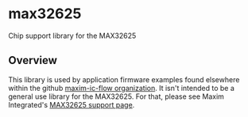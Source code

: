 # max32625
Chip support library for the MAX32625

## Overview

This library is used by application firmware examples found elsewhere within the github [maxim-ic-flow organization](https://github.com/maxim-ic-flow).  It isn't intended to be a general use library for the MAX32625.  For that, please see Maxim Integrated's [MAX32625 support page](https://www.maximintegrated.com/en/products/digital/microcontrollers/MAX32625.html).
